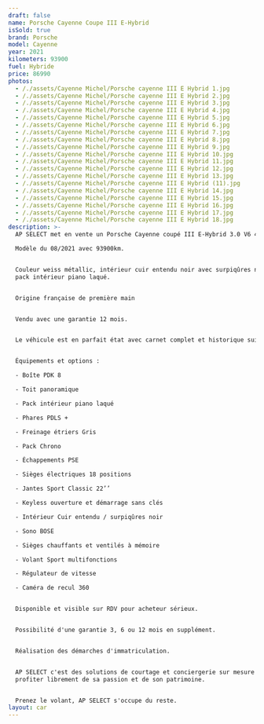 ```yaml
---
draft: false
name: Porsche Cayenne Coupe III E-Hybrid
isSold: true
brand: Porsche
model: Cayenne
year: 2021
kilometers: 93900
fuel: Hybride
price: 86990
photos:
  - /./assets/Cayenne Michel/Porsche cayenne III E Hybrid 1.jpg
  - /./assets/Cayenne Michel/Porsche cayenne III E Hybrid 2.jpg
  - /./assets/Cayenne Michel/Porsche cayenne III E Hybrid 3.jpg
  - /./assets/Cayenne Michel/Porsche cayenne III E Hybrid 4.jpg
  - /./assets/Cayenne Michel/Porsche cayenne III E Hybrid 5.jpg
  - /./assets/Cayenne Michel/Porsche cayenne III E Hybrid 6.jpg
  - /./assets/Cayenne Michel/Porsche cayenne III E Hybrid 7.jpg
  - /./assets/Cayenne Michel/Porsche cayenne III E Hybrid 8.jpg
  - /./assets/Cayenne Michel/Porsche cayenne III E Hybrid 9.jpg
  - /./assets/Cayenne Michel/Porsche cayenne III E Hybrid 10.jpg
  - /./assets/Cayenne Michel/Porsche cayenne III E Hybrid 11.jpg
  - /./assets/Cayenne Michel/Porsche cayenne III E Hybrid 12.jpg
  - /./assets/Cayenne Michel/Porsche cayenne III E Hybrid 13.jpg
  - /./assets/Cayenne Michel/Porsche cayenne III E Hybrid (11).jpg
  - /./assets/Cayenne Michel/Porsche cayenne III E Hybrid 14.jpg
  - /./assets/Cayenne Michel/Porsche cayenne III E Hybrid 15.jpg
  - /./assets/Cayenne Michel/Porsche cayenne III E Hybrid 16.jpg
  - /./assets/Cayenne Michel/Porsche cayenne III E Hybrid 17.jpg
  - /./assets/Cayenne Michel/Porsche cayenne III E Hybrid 18.jpg
description: >-
  AP SELECT met en vente un Porsche Cayenne coupé III E-Hybrid 3.0 V6 462ch PDK.

  Modèle du 08/2021 avec 93900km.


  Couleur weiss métallic, intérieur cuir entendu noir avec surpiqûres noir et
  pack intérieur piano laqué.


  Origine française de première main


  Vendu avec une garantie 12 mois.


  Le véhicule est en parfait état avec carnet complet et historique suivi.


  Équipements et options :

  - Boîte PDK 8

  - Toit panoramique

  - Pack intérieur piano laqué

  - Phares PDLS +

  - Freinage étriers Gris

  - Pack Chrono

  - Échappements PSE

  - Sièges électriques 18 positions

  - Jantes Sport Classic 22’’

  - Keyless ouverture et démarrage sans clés

  - Intérieur Cuir entendu / surpiqûres noir

  - Sono BOSE

  - Sièges chauffants et ventilés à mémoire

  - Volant Sport multifonctions

  - Régulateur de vitesse

  - Caméra de recul 360


  Disponible et visible sur RDV pour acheteur sérieux.


  Possibilité d'une garantie 3, 6 ou 12 mois en supplément.


  Réalisation des démarches d'immatriculation.


  AP SELECT c'est des solutions de courtage et conciergerie sur mesure pour
  profiter librement de sa passion et de son patrimoine.


  Prenez le volant, AP SELECT s'occupe du reste.
layout: car
---
```


